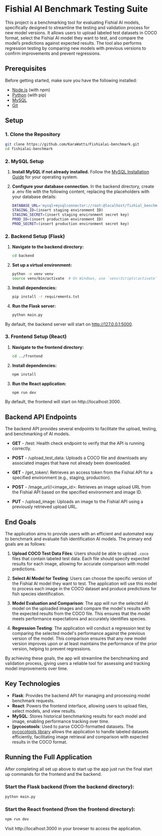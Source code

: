# Fishial AI Benchmark Testing Suite

This project is a benchmarking tool for evaluating Fishial AI models, specifically designed to streamline the testing and validation process for new model versions. It allows users to upload labeled test datasets in COCO format, select the Fishial AI model they want to test, and compare the model’s predictions against expected results. The tool also performs regression testing by comparing new models with previous versions to confirm improvements and prevent regressions.

## Prerequisites

Before getting started, make sure you have the following installed:

- [Node.js](https://nodejs.org/en/download/) (with npm)
- [Python](https://www.python.org/downloads/) (with pip)
- [MySQL](https://dev.mysql.com/downloads/mysql/)
- [Git](https://git-scm.com/)

## Setup

### 1. Clone the Repository

```bash
git clone https://github.com/KaraWatts/Fishialai-benchmark.git
cd fishialai-benchmark
```

### 2. MySQL Setup
1. **Install MySQL if not already installed.** Follow the [MySQL Installation Guide](https://dev.mysql.com/doc/mysql-installation-excerpt/8.0/en/)
 for your operating system.


2. **Configure your database connection.**
In the backend directory, create a .env file with the following content, replacing the placeholders with your database details:

    ```bash
    DATABASE_URL='mysql+mysqlconnector://root:@localhost/fishial_benchmark_db'
    STAGING_ID=(insert staging environment ID)
    STAGING_SECRET=(insert staging environment secret key)
    PROD_ID=(insert production environment ID)
    PROD_SECRET=(insert production environment secret key)
    ```
### 2. Backend Setup (Flask)
1. **Navigate to the backend directory:**
    ```bash
    cd backend
    ```
2. **Set up a virtual environment:**

    ```bash
    python -m venv venv
    source venv/bin/activate  # On Windows, use `venv\Scripts\activate`
    ```
3. **Install dependencies:**
    ```bash
    pip install -r requirements.txt
    ```
4. **Run the Flask server:**
    ```bash
    python main.py
    ```
By default, the backend server will start on http://127.0.0.1:5000.

### 3. Frontend Setup (React)
1. **Navigate to the frontend directory:**
    ```bash
    cd ../frontend
    ```
2. **Install dependencies:**
    ```bash
    npm install
    ```
3. **Run the React application:**
    ```bash
    npm run dev
    ```
By default, the frontend will start on http://localhost:3000.

## Backend API Endpoints
The backend API provides several endpoints to facilitate the upload, testing, and benchmarking of AI models.

- **GET** - /test: Health check endpoint to verify that the API is running correctly.

- **POST** - /upload_test_data: Uploads a COCO file and downloads any associated images that have not already been downloaded.

- **GET** - /get_token/<environment>: Retrieves an access token from the Fishial API for a specified environment (e.g., staging, production).

- **POST** - /image_url/<environment>/<image_id>: Retrieves an image upload URL from the Fishial API based on the specified environment and image ID.

- **PUT** - /upload_image: Uploads an image to the Fishial API using a previously retrieved upload URL.

## End Goals

The application aims to provide users with an efficient and automated way to benchmark and evaluate fish identification AI models. The primary end goals are as follows:

1. **Upload COCO Test Data Files**: Users should be able to upload `.coco` files that contain labeled test data. Each file should specify expected results for each image, allowing for accurate comparison with model predictions.

2. **Select AI Model for Testing**: Users can choose the specific version of the Fishial AI model they want to test. The application will use this model to process each image in the COCO dataset and produce predictions for fish species identification.

3. **Model Evaluation and Comparison**: The app will run the selected AI model on the uploaded images and compare the model's results with the expected results from the COCO file. This ensures that the model meets performance expectations and accurately identifies species.

4. **Regression Testing**: The application will conduct a regression test by comparing the selected model's performance against the previous version of the model. This comparison ensures that any new model version improves upon or at least maintains the performance of the prior version, helping to prevent regressions.

By achieving these goals, the app will streamline the benchmarking and validation process, giving users a reliable tool for assessing and tracking model improvements over time.

## Key Technologies

- **Flask**: Provides the backend API for managing and processing model benchmark requests.
- **React**: Powers the frontend interface, allowing users to upload files, select models, and view results.
- **MySQL**: Stores historical benchmarking results for each model and image, enabling performance tracking over time.
- **[pycocotools**: Used to parse COCO-formatted datasets. The [pycocotools library](https://github.com/cocodataset/cocoapi/tree/master) allows the application to handle labeled datasets efficiently, facilitating image retrieval and comparison with expected results in the COCO format.


## Running the Full Application

After completing all set up above to start up the app just run the final start up commands for the frontend and the backend.

### Start the Flask backend (from the backend directory):
```bash
python main.py
```
### Start the React frontend (from the frontend directory):
```bash
npm run dev
```
Visit http://localhost:3000 in your browser to access the application. 

